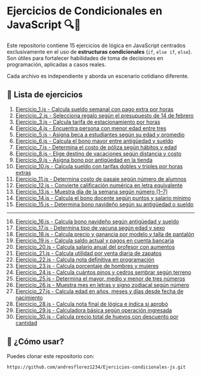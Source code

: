 # Ejercicios de Condicionales en JavaScript 🔍🧠

Este repositorio contiene 15 ejercicios de lógica en JavaScript centrados exclusivamente en el uso de **estructuras condicionales** (`if`, `else if`, `else`). Son útiles para fortalecer habilidades de toma de decisiones en programación, aplicadas a casos reales.

Cada archivo es independiente y aborda un escenario cotidiano diferente.

## 📄 Lista de ejercicios

1. [Ejercicio_1.js - Calcula sueldo semanal con pago extra por horas](./Ejercicio_1.js)
2. [Ejercicio_2.js - Selecciona regalo según el presupuesto de 14 de febrero](./Ejercicio_2.js)
3. [Ejercicio_3.js - Calcula tarifa de estacionamiento por horas](./Ejercicio_3.js)
4. [Ejercicio_4.js - Encuentra persona con menor edad entre tres](./Ejercicio_4.js)
5. [Ejercicio_5.js - Asigna beca a estudiantes según su edad y promedio](./Ejercicio_5.js)
6. [Ejercicio_6.js - Calcula el bono mayor entre antigüedad y sueldo](./Ejercicio_6.js)
7. [Ejercicio_7.js - Determina el costo de póliza según hábitos y edad](./Ejercicio_7.js)
8. [Ejercicio_8.js - Elige destino de vacaciones según distancia y costo](./Ejercicio_8.js)
9. [Ejercicio_9.js - Asigna bono por antigüedad en la tienda](./Ejercicio_9.js)
10. [Ejercicio_10.js - Calcula sueldo con tarifas dobles y triples por horas extras](./Ejercicio_10.js)
11. [Ejercicio_11.js - Determina costo de pasaje según número de alumnos](./Ejercicio_11.js)
12. [Ejercicio_12.js - Convierte calificación numérica en letra equivalente](./Ejercicio_12.js)
13. [Ejercicio_13.js - Muestra día de la semana según número (1–7)](./Ejercicio_13.js)
14. [Ejercicio_14.js - Calcula el bono docente según puntos y salario mínimo](./Ejercicio_14.js)
15. [Ejercicio_15.js - Determina bono navideño según su antigüedad o sueldo](./Ejercicio_15.js)
---
16. [Ejercicio_16.js - Calcula bono navideño según antigüedad y sueldo](./Ejercicio_16.js)  
17. [Ejercicio_17.js - Determina tipo de vacuna según edad y sexo](./Ejercicio_17.js)  
18. [Ejercicio_18.js - Calcula precio y ganancia por modelo y talla de pantalón](./Ejercicio_18.js)  
19. [Ejercicio_19.js - Calcula saldo actual y pagos en cuenta bancaria](./Ejercicio_19.js)  
20. [Ejercicio_20.js - Calcula salario anual del profesor con aumentos](./Ejercicio_20.js)  
21. [Ejercicio_21.js - Calcula utilidad por venta diaria de zapatos](./Ejercicio_21.js)  
22. [Ejercicio_22.js - Calcula nota definitiva en programación](./Ejercicio_22.js)  
23. [Ejercicio_23.js - Calcula porcentaje de hombres y mujeres](./Ejercicio_23.js)  
24. [Ejercicio_24.js - Calcula cuántos pinos y cedros sembrar según terreno](./Ejercicio_24.js)  
25. [Ejercicio_25.js - Determina el mayor, medio y menor de tres números](./Ejercicio_25.js)  
26. [Ejercicio_26.js - Muestra mes en letras y signo zodiacal según número](./Ejercicio_26.js)  
27. [Ejercicio_27.js - Calcula edad en años, meses y días desde fecha de nacimiento](./Ejercicio_27.js)  
28. [Ejercicio_28.js - Calcula nota final de lógica e indica si aprobó](./Ejercicio_28.js)  
29. [Ejercicio_29.js - Calculadora básica según operación ingresada](./Ejercicio_29.js)  
30. [Ejercicio_30.js - Calcula precio total de huevos con descuento por cantidad](./Ejercicio_30.js)


## 🚀 ¿Cómo usar?

Puedes clonar este repositorio con:

```bash
https://github.com/andresflorez1234/Ejercicios-condicionales-js.git
